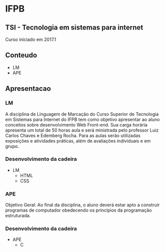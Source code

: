 # IFPB

## TSI - Tecnologia em sistemas para internet

Curso iniciado em 2017.1

## Conteudo

* LM
* APE


## Apresentacao

### LM

A disciplina de Linguagem de Marcação do Curso Superior de Tecnologia em Sistemas para Internet do IFPB tem como objetivo apresentar ao aluno conceitos sobre desenvolvimento Web Front-end. Sua carga horária apresenta um total de 50 horas aula e será ministrada pelo professor Luiz Carlos Chaves e Edemberg Rocha. Para as aulas serão utilizadas exposições e atividades práticas, além de avaliações individuais e em grupo.

### Desenvolvimento da cadeira

 * LM
    * HTML
    * CSS

### APE

Objetivo Geral:
Ao final da disciplina, o aluno deverá estar apto a construir programas de computador obedecendo os princípios da programação estruturada.

### Desenvolvimento da cadeira

 * APE
    * C
